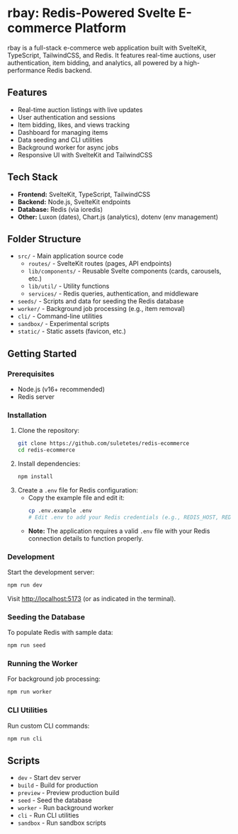 # rbay: Redis-Powered Svelte E-commerce Platform

rbay is a full-stack e-commerce web application built with SvelteKit, TypeScript, TailwindCSS, and Redis. It features
real-time auctions, user authentication, item bidding, and analytics, all powered by a high-performance Redis backend.

## Features

- Real-time auction listings with live updates
- User authentication and sessions
- Item bidding, likes, and views tracking
- Dashboard for managing items
- Data seeding and CLI utilities
- Background worker for async jobs
- Responsive UI with SvelteKit and TailwindCSS

## Tech Stack

- **Frontend:** SvelteKit, TypeScript, TailwindCSS
- **Backend:** Node.js, SvelteKit endpoints
- **Database:** Redis (via ioredis)
- **Other:** Luxon (dates), Chart.js (analytics), dotenv (env management)

## Folder Structure

- `src/` - Main application source code
    - `routes/` - SvelteKit routes (pages, API endpoints)
    - `lib/components/` - Reusable Svelte components (cards, carousels, etc.)
    - `lib/util/` - Utility functions
    - `services/` - Redis queries, authentication, and middleware
- `seeds/` - Scripts and data for seeding the Redis database
- `worker/` - Background job processing (e.g., item removal)
- `cli/` - Command-line utilities
- `sandbox/` - Experimental scripts
- `static/` - Static assets (favicon, etc.)

## Getting Started

### Prerequisites

- Node.js (v16+ recommended)
- Redis server

### Installation

1. Clone the repository:
   ```bash
   git clone https://github.com/suletetes/redis-ecommerce
   cd redis-ecommerce
   ```
2. Install dependencies:
   ```bash
   npm install
   ```
3. Create a `.env` file for Redis configuration:
   - Copy the example file and edit it:
     ```bash
     cp .env.example .env
     # Edit .env to add your Redis credentials (e.g., REDIS_HOST, REDIS_PORT, REDIS_PW)
     ```
   - **Note:** The application requires a valid `.env` file with your Redis connection details to function properly.

### Development

Start the development server:

```bash
npm run dev
```

Visit [http://localhost:5173](http://localhost:5173) (or as indicated in the terminal).

### Seeding the Database

To populate Redis with sample data:

```bash
npm run seed
```

### Running the Worker

For background job processing:

```bash
npm run worker
```

### CLI Utilities

Run custom CLI commands:

```bash
npm run cli
```

## Scripts

- `dev` - Start dev server
- `build` - Build for production
- `preview` - Preview production build
- `seed` - Seed the database
- `worker` - Run background worker
- `cli` - Run CLI utilities
- `sandbox` - Run sandbox scripts
